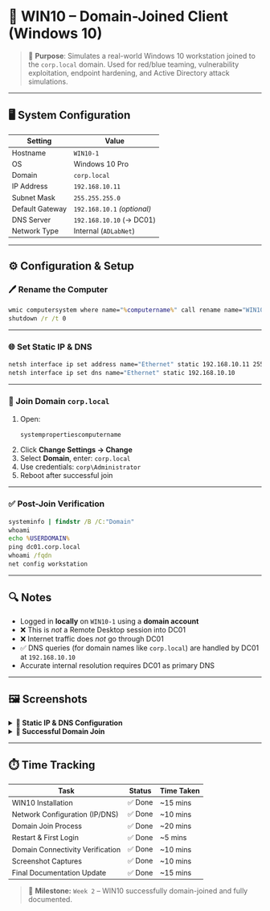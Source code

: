 # 🧩 WIN10 – Domain-Joined Client (Windows 10)

> 🎯 **Purpose**: Simulates a real-world Windows 10 workstation joined to the `corp.local` domain. Used for red/blue teaming, vulnerability exploitation, endpoint hardening, and Active Directory attack simulations.

---

## 🖥️ System Configuration

| Setting           | Value                          |
|-------------------|---------------------------------|
| Hostname          | `WIN10-1`                      |
| OS                | Windows 10 Pro                 |
| Domain            | `corp.local`                   |
| IP Address        | `192.168.10.11`                |
| Subnet Mask       | `255.255.255.0`                |
| Default Gateway   | `192.168.10.1` *(optional)*    |
| DNS Server        | `192.168.10.10` (→ DC01)       |
| Network Type      | Internal (`ADLabNet`)          |

---

## ⚙️ Configuration & Setup

### 🖊️ Rename the Computer

```cmd
wmic computersystem where name="%computername%" call rename name="WIN10-1"
shutdown /r /t 0
```

---

### 🌐 Set Static IP & DNS

```cmd
netsh interface ip set address name="Ethernet" static 192.168.10.11 255.255.255.0 192.168.10.1
netsh interface ip set dns name="Ethernet" static 192.168.10.10
```

---

### 🔗 Join Domain `corp.local`

1. Open:
   ```cmd
   systempropertiescomputername
   ```
2. Click **Change Settings → Change**  
3. Select **Domain**, enter: `corp.local`  
4. Use credentials: `corp\Administrator`  
5. Reboot after successful join

---

### ✅ Post-Join Verification

```cmd
systeminfo | findstr /B /C:"Domain"
whoami
echo %USERDOMAIN%
ping dc01.corp.local
whoami /fqdn
net config workstation
```

---

## 🔍 Notes

- Logged in **locally** on `WIN10-1` using a **domain account**
- ❌ This is *not* a Remote Desktop session into DC01
- ❌ Internet traffic does *not* go through DC01
- ✅ DNS queries (for domain names like `corp.local`) are handled by DC01 at `192.168.10.10`
- Accurate internal resolution requires DC01 as primary DNS

---

## 🖼️ Screenshots

<details>
<summary><strong>📸 Static IP & DNS Configuration</strong></summary>
<img src="../screenshots/win10-ipconfig.png" alt="Static IP Configuration">
</details>

<details>
<summary><strong>📸 Successful Domain Join</strong></summary>
<img src="../screenshots/win10-domain-joined.png" alt="Domain Join Confirmation">
</details>

---

## ⏱️ Time Tracking

| Task                              | Status  | Time Taken |
|-----------------------------------|---------|-------------|
| WIN10 Installation                | ✅ Done | ~15 mins    |
| Network Configuration (IP/DNS)    | ✅ Done | ~10 mins    |
| Domain Join Process               | ✅ Done | ~20 mins    |
| Restart & First Login             | ✅ Done | ~5 mins     |
| Domain Connectivity Verification  | ✅ Done | ~10 mins    |
| Screenshot Captures               | ✅ Done | ~10 mins    |
| Final Documentation Update        | ✅ Done | ~15 mins    |

> 📌 **Milestone:** `Week 2` – WIN10 successfully domain-joined and fully documented.
